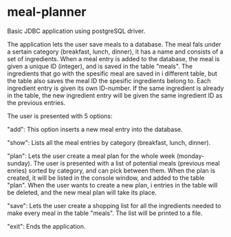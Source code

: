 # meal-planner
Basic JDBC application using postgreSQL driver.

The application lets the user save meals to a database. The meal 
fals under a sertain category (breakfast, lunch, dinner), it has 
a name and consists of a set of ingredients. When a meal entry is 
added to the database, the meal is given a unique ID (integer), and
is saved in the table "meals". The ingredients that go with the spesific
meal are saved in i different table, but the table also saves the meal ID
the spesific ingredients belong to. Each ingredient entry is given its own
ID-number. If the same ingredient is already in the table, the new
ingredient entry will be given the same ingredient ID as the previous
entries. 

The user is presented with 5 options:

"add": This option inserts a new meal entry into the database. 

"show": Lists all the meal entries by category (breakfast, lunch, dinner).

"plan": Lets the user create a meal plan for the whole week (monday-sunday). 
      The user is presented with a list of potential meals (previous meal
      enries) sorted by category, and can pick between them. When the plan
      is created, it will be listed in the console window, and added to the 
      table "plan". 
      When the user wants to create a new plan, i entries in the table will 
      be deleted, and the new meal plan will take its place. 
      
"save": Lets the user create a shopping list for all the ingredients needed to
      make every meal in the table "meals". The list will be printed to a
      file.

"exit": Ends the application.
